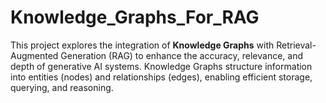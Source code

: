 # Knowledge_Graphs_For_RAG
This project explores the integration of **Knowledge Graphs** with Retrieval-Augmented Generation (RAG) to enhance the accuracy, relevance, and depth of generative AI systems. Knowledge Graphs structure information into entities (nodes) and relationships (edges), enabling efficient storage, querying, and reasoning.
